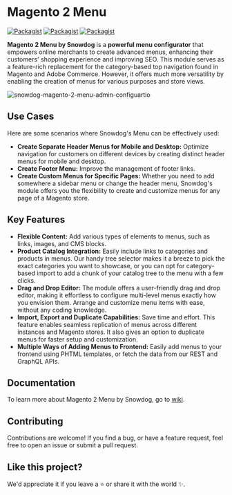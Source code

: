 # Magento 2 Menu
[![Packagist](https://img.shields.io/packagist/v/snowdog/module-menu?style=for-the-badge)](https://packagist.org/packages/snowdog/module-menu)
[![Packagist](https://img.shields.io/packagist/dt/snowdog/module-menu?style=for-the-badge)](https://packagist.org/packages/snowdog/module-menu)
[![Packagist](https://img.shields.io/packagist/dm/snowdog/module-menu?style=for-the-badge)](https://packagist.org/packages/snowdog/module-menu)

**Magento 2 Menu by Snowdog** is a **powerful menu configurator** that empowers online merchants to create advanced menus, enhancing their customers' shopping experience and improving SEO. 
This module serves as a feature-rich replacement for the category-based top navigation found in Magento and Adobe Commerce. However, it offers much more versatility by enabling the creation of menus for various purposes and store views. 

![snowdog-magento-2-menu-admin-configuartio](https://github.com/SnowdogApps/magento2-menu/assets/49198312/102b4d2a-7d06-48a4-9f99-37a17faae0f7)


## Use Cases
Here are some scenarios where Snowdog's Menu can be effectively used:
* **Create Separate Header Menus for Mobile and Desktop:** Optimize navigation for customers on different devices by creating distinct header menus for mobile and desktop. 
* **Create Footer Menu:** Improve the management of footer links.
* **Create Custom Menus for Specific Pages:** Whether you need to add somewhere a sidebar menu or change the header menu, Snowdog's module offers you the flexibility to create and customize menus for any page of a Magento store.

## Key Features
* **Flexible Content:** Add various types of elements to menus, such as links, images, and CMS blocks.
* **Product Catalog Integration:** Easily include links to categories and products in menus. Our handy tree selector makes it a breeze to pick the exact categories you want to showcase, or you can opt for category-based import to add a chunk of your catalog tree to the menu with a few clicks.
* **Drag and Drop Editor:** The module offers a user-friendly drag and drop editor, making it effortless to configure multi-level menus exactly how you envision them. Arrange and customize menu items with ease, without any coding knowledge.
* **Import, Export and Duplicate Capabilities:** Save time and effort. This feature enables seamless replication of menus across different instances and Magento stores. It also gives an option to duplicate menus for faster setup and customization.
* **Multiple Ways of Adding Menus to Frontend:** Easily add menus to your frontend using PHTML templates, or fetch the data from our REST and GraphQL APIs.

## Documentation
To learn more about Magento 2 Menu by Snowdog, go to [wiki](https://github.com/SnowdogApps/magento2-menu/wiki).

## Contributing
Contributions are welcome! If you find a bug, or have a feature request, feel free to open an issue or submit a pull request.

## Like this project?
We'd appreciate it if you leave a ⭐ or share it with the world ✨.
